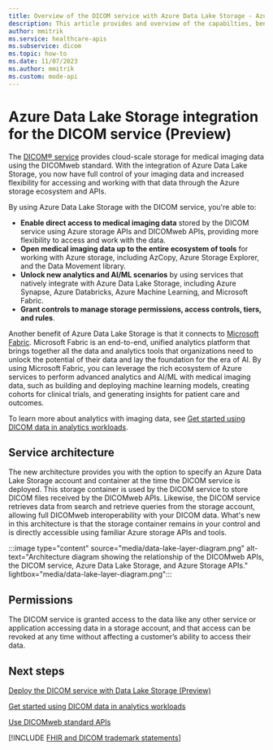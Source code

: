 ```yaml
---
title: Overview of the DICOM service with Azure Data Lake Storage - Azure Health Data Services
description: This article provides and overview of the capabilties, benefits, and limitations of using the DICOM service with Azure Data Lake Storage.
author: mmitrik
ms.service: healthcare-apis
ms.subservice: dicom
ms.topic: how-to
ms.date: 11/07/2023
ms.author: mmitrik
ms.custom: mode-api
---
```


# Azure Data Lake Storage integration for the DICOM service (Preview)

The [DICOM&reg; service](overview.md) provides cloud-scale storage for medical imaging data using the DICOMweb standard. With the integration of Azure Data Lake Storage, you now have full control of your imaging data and increased flexibility for accessing and working with that data through the Azure storage ecosystem and APIs.  

By using Azure Data Lake Storage with the DICOM service, you're able to:

- **Enable direct access to medical imaging data** stored by the DICOM service using Azure storage APIs and DICOMweb APIs, providing more flexibility to access and work with the data.
- **Open medical imaging data up to the entire ecosystem of tools** for working with Azure storage, including AzCopy, Azure Storage Explorer, and the Data Movement library.
- **Unlock new analytics and AI/ML scenarios** by using services that natively integrate with Azure Data Lake Storage, including Azure Synapse, Azure Databricks, Azure Machine Learning, and Microsoft Fabric. 
- **Grant controls to manage storage permissions, access controls, tiers, and rules**. 

Another benefit of Azure Data Lake Storage is that it connects to [Microsoft Fabric](https://learn.microsoft.com/fabric/get-started/microsoft-fabric-overview). Microsoft Fabric is an end-to-end, unified analytics platform that brings together all the data and analytics tools that organizations need to unlock the potential of their data and lay the foundation for the era of AI.  By using Microsoft Fabric, you can leverage the rich ecosystem of Azure services to perform advanced analytics and AI/ML with medical imaging data, such as building and deploying machine learning models, creating cohorts for clinical trials, and generating insights for patient care and outcomes.

To learn more about analytics with imaging data, see [Get started using DICOM data in analytics workloads](get-started-with-analytics-dicom.md).

## Service architecture

The new architecture provides you with the option to specify an Azure Data Lake Storage account and container at the time the DICOM service is deployed.  This storage container is used by the DICOM service to store DICOM files received by the DICOMweb APIs.  Likewise, the DICOM service retrieves data from search and retrieve queries from the storage account, allowing full DICOMweb interoperability with your DICOM data.  What's new in this architecture is that the storage container remains in your control and is directly accessible using familiar Azure storage APIs and tools.  

:::image type="content" source="media/data-lake-layer-diagram.png" alt-text="Architecture diagram showing the relationship of the DICOMweb APIs, the DICOM service, Azure Data Lake Storage, and Azure Storage APIs." lightbox="media/data-lake-layer-diagram.png":::

## Permissions

The DICOM service is granted access to the data like any other service or application accessing data in a storage account, and that access can be revoked at any time without affecting a customer’s ability to access their data. 

## Next steps

[Deploy the DICOM service with Data Lake Storage (Preview)](deploy-dicom-services-in-azure-data-lake.md)

[Get started using DICOM data in analytics workloads](get-started-with-analytics-dicom.md)

[Use DICOMweb standard APIs](dicomweb-standard-apis-with-dicom-services.md)

[!INCLUDE [FHIR and DICOM trademark statements](../includes/healthcare-apis-fhir-dicom-trademark.md)]